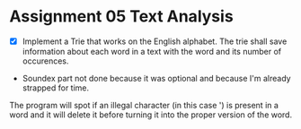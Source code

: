# Assignment 05 Text Analysis

- [x] Implement a Trie that works on the English alphabet. The trie shall save information about each word in a text with the word and its number of occurences.

- Soundex part not done because it was optional and because I'm already strapped for time. 

The program will spot if an illegal character (in this case ') is present in a word and it will delete it before turning it into the proper version of the word.

